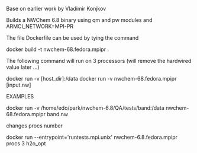 Base on earlier work by Vladimir Konjkov

Builds a NWChem 6.8  binary using qm and pw modules and ARMCI_NETWORK=MPI-PR

The file Dockerfile can be used by tying the command

docker build -t  nwchem-68.fedora.mpipr .

The following command will run on 3 processors (will remove the hardwired value later ...)

docker run -v [host_dir]:/data docker run -v nwchem-68.fedora.mpipr [input.nw]

EXAMPLES

docker run -v /home/edo/park/nwchem-6.8/QA/tests/band:/data nwchem-68.fedora.mpipr band.nw

changes procs number

docker run --entrypoint='runtests.mpi.unix' nwchem-6.8.fedora.mpipr procs 3 h2o_opt

